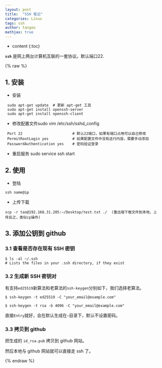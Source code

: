 ```yaml
---
layout: post
title:  "SSH 笔记"
categories: Linux
tags: ssh
author: tangoo
mathjax: true
---
```



* content
{:toc}

**`ssh`** 是网上两台计算机互联的一套协议。默认端口22.






{% raw %}

## 1. 安装

  * 安装

  ~~~
   sudo apt-get update  # 更新 apt-get 工具
   sudo apt-get install openssh-server
   sudo apt-get install openssh-client 	
  ~~~

  * 修改配置文件sudo vim /etc/ssh/sshd_config
  
  ~~~
   Port 22                       # 默认22端口，如果有端口占用可以自己修改
   PermitRootLogin yes           # 如果配置文件中没有这行内容，需要手动添加
   PasswordAuthentication yes    # 密码验证登录
  ~~~

  * 重启服务 sudo service ssh start

## 2. 使用

  * 登陆

  ~~~
  ssh name@ip
  ~~~

  * 上传下载 

  ~~~
  scp -r tao@192.168.31.205:~/Desktop/test.txt ./  (重远端下载文件到本地，上传反之，类似cp操作)
  ~~~

## 3. 添加公钥到 github
### 3.1 查看是否存在现有 SSH 密钥

```console
$ ls -al ~/.ssh
# Lists the files in your .ssh directory, if they exist
```

### 3.2 生成新 SSH 密钥对

有支持`ed25519`新算法和老算法的`ssh-keygen`分别如下，我们选择老算法。

```console
$ ssh-keygen -t ed25519 -C "your_email@example.com"
```

```console
$ ssh-keygen -t rsa -b 4096 -C "your_email@example.com"
```

直接`Entry`就好，会在默认生成在`~`目录下，默认不设置密码。

### 3.3 拷贝到 github

把生成的 `id_rsa.pub` 拷贝到 github 网站。

然后本地与 github 网站就可以直接走 ssh 了。

{% endraw %}